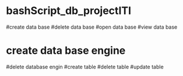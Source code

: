 # bashScript_db_projectITI
#create data base
#delete data base
#open data base
#view data base
# create data base engine
#delete database engin
#create table
#delete table
#update table


